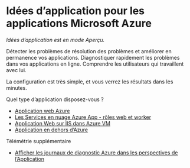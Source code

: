 <properties 
    pageTitle="Idées d’application pour les applications Microsoft Azure" 
    description="Analyser l’utilisation et les performances de votre application Azure avec aperçus de l’Application." 
    services="application-insights" 
    documentationCenter="windows"
    authors="alancameronwills" 
    manager="douge"/>

<tags 
    ms.service="application-insights" 
    ms.workload="tbd" 
    ms.tgt_pltfrm="ibiza" 
    ms.devlang="na" 
    ms.topic="article" 
    ms.date="08/15/2016" 
    ms.author="awills"/>

#  <a name="application-insights-for-microsoft-azure-apps"></a>Idées d’application pour les applications Microsoft Azure

*Idées d’application est en mode Aperçu.*


Détecter les problèmes de résolution des problèmes et améliorer en permanence vos applications. Diagnostiquer rapidement les problèmes dans vos applications en ligne. Comprendre les utilisateurs qui travaillent avec lui.

La configuration est très simple, et vous verrez les résultats dans les minutes.

Quel type d’application disposez-vous ?

* [Application web Azure](app-insights-asp-net.md)
* [Les Services en nuage Azure App - rôles web et worker](app-insights-cloudservices.md)
* [Application Web sur IIS dans Azure VM](app-insights-asp-net.md)
* [Application en dehors d’Azure](app-insights-overview.md)


Télémétrie supplémentaire

* [Afficher les journaux de diagnostic Azure dans les perspectives de l’Application](app-insights-azure-diagnostics.md)




 